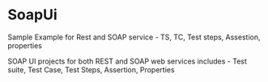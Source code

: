 # SoapUi
Sample Example for Rest and SOAP service - TS, TC, Test steps, Assestion, properties

SOAP UI projects for both REST and SOAP web services includes - Test suite, Test Case, Test Steps, Assertion, Properties
